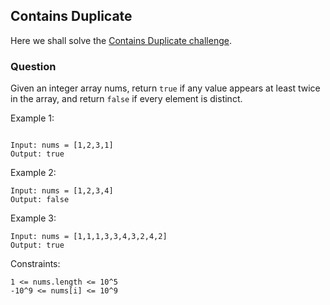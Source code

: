 ## Contains Duplicate

Here we shall solve the [Contains Duplicate challenge](https://leetcode.com/problems/contains-duplicate/).

### Question

Given an integer array nums, return `true` if any value appears at least twice in the array, and return `false` if every element is distinct.

Example 1:

```

Input: nums = [1,2,3,1]
Output: true
```

Example 2:

```
Input: nums = [1,2,3,4]
Output: false
```

Example 3:

```
Input: nums = [1,1,1,3,3,4,3,2,4,2]
Output: true
```

Constraints:

```
1 <= nums.length <= 10^5
-10^9 <= nums[i] <= 10^9
```
